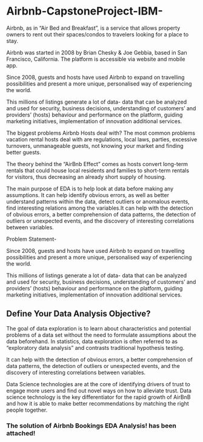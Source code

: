 # Airbnb-CapstoneProject-IBM-

Airbnb, as in “Air Bed and Breakfast”, is a service that allows property owners to rent out their spaces/condos to travelers looking for a place to stay.

Airbnb was started in 2008 by Brian Chesky & Joe Gebbia, based in San Francisco, California. The platform is accessible via website and mobile app.

Since 2008, guests and hosts have used Airbnb to expand on travelling possibilities and present a more unique, personalised way of experiencing the world.

This millions of listings generate a lot of data- data that can be analyzed and used for security, business decisions, understanding of customers’ and providers’ (hosts) behaviour and performance on the platform, guiding marketing initiatives, implementation of innovation additional services.

The biggest problems Airbnb Hosts deal with? The most common problems vacation rental hosts deal with are regulations, local laws, parties, excessive turnovers, unmanageable guests, not knowing your market and finding better guests.

The theory behind the “AirBnb Effect” comes as hosts convert long-term rentals that could house local residents and families to short-term rentals for visitors, thus decreasing an already short supply of housing.

The main purpose of EDA is to help look at data before making any assumptions. It can help identify obvious errors, as well as better understand patterns within the data, detect outliers or anomalous events, find interesting relations among the variables.It can help with the detection of obvious errors, a better comprehension of data patterns, the detection of outliers or unexpected events, and the discovery of interesting correlations between variables.

Problem Statement-

Since 2008, guests and hosts have used Airbnb to expand on travelling possibilities and present a more unique, personalised way of experiencing the world.

This millions of listings generate a lot of data- data that can be analyzed and used for security, business decisions, understanding of customers’ and providers’ (hosts) behaviour and performance on the platform, guiding marketing initiatives, implementation of innovation additional services.

## Define Your Data Analysis Objective?

The goal of data exploration is to learn about characteristics and potential problems of a data set without the need to formulate assumptions about the data beforehand. In statistics, data exploration is often referred to as “exploratory data analysis” and contrasts traditional hypothesis testing.

It can help with the detection of obvious errors, a better comprehension of data patterns, the detection of outliers or unexpected events, and the discovery of interesting correlations between variables.

Data Science technologies are at the core of identifying drivers of trust to engage more users and find out novel ways on how to alleviate trust. Data science technology is the key differentiator for the rapid growth of AirBnB and how it is able to make better recommendations by matching the right people together.

### The solution of Airbnb Bookings EDA Analysis! has been attached!

